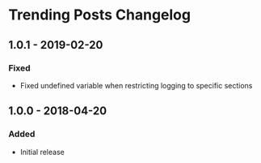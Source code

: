# Trending Posts Changelog

## 1.0.1 - 2019-02-20
### Fixed
- Fixed undefined variable when restricting logging to specific sections
## 1.0.0 - 2018-04-20
### Added
- Initial release
